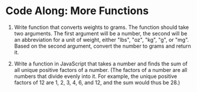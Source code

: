 # Code Along: More Functions

1. Write function that converts weights to grams.  The function should take two arguments.  The first argument will be a number, the second will be an abbreviation for a unit of weight, either "lbs", "oz", "kg", "g", or "mg".  Based on the second argument, convert the number to grams and return it.

2. Write a function in JavaScript that takes a number and finds the sum of all unique positive factors of a number.  (The factors of a number are all numbers that divide evenly into it.  For example, the unique positive factors of 12 are 1, 2, 3, 4, 6, and 12, and the sum would thus be 28.)